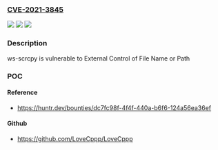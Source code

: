 ### [CVE-2021-3845](https://cve.mitre.org/cgi-bin/cvename.cgi?name=CVE-2021-3845)
![](https://img.shields.io/static/v1?label=Product&message=netristv%2Fws-scrcpy&color=blue)
![](https://img.shields.io/static/v1?label=Version&message=%3C%20v0.7.1%20&color=brighgreen)
![](https://img.shields.io/static/v1?label=Vulnerability&message=CWE-73%20External%20Control%20of%20File%20Name%20or%20Path&color=brighgreen)

### Description

ws-scrcpy is vulnerable to External Control of File Name or Path

### POC

#### Reference
- https://huntr.dev/bounties/dc7fc98f-4f4f-440a-b6f6-124a56ea36ef

#### Github
- https://github.com/LoveCppp/LoveCppp

